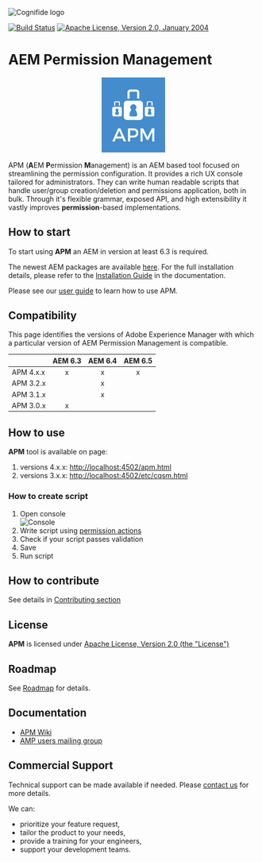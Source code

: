 ![Cognifide logo](https://assets.cognifide.com/github/cognifide-logo.png)

[![Build Status](https://travis-ci.org/Cognifide/APM.svg?branch=master)](https://travis-ci.org/Cognifide/APM)
[![Apache License, Version 2.0, January 2004](https://img.shields.io/github/license/cognifide/apm.svg?label=License)](http://www.apache.org/licenses/)

# AEM Permission Management
<p align="center">
  <img src="misc/apm-logo-blue.svg" alt="APM Logo" width="128"/>
</p>

APM (**A**EM **P**ermission **M**anagement) is an AEM based tool focused on streamlining the permission configuration. It provides a rich UX console tailored for administrators. They can write human readable scripts that handle user/group creation/deletion and permissions application, both in bulk. Through it's flexible grammar, exposed API, and high extensibility it vastly improves **permission**-based implementations.

## How to start
To start using **APM** an AEM in version at least 6.3 is required.

The newest AEM packages are available [here](https://github.com/Cognifide/APM/releases). For the full installation details, please refer to the [Installation Guide](https://github.com/Cognifide/apm/wiki/Installing) in the documentation.

Please see our [user guide](https://github.com/Cognifide/apm/wiki/BasicUserGuide) to learn how to use APM.

## Compatibility
This page identifies the versions of Adobe Experience Manager with which a particular version of AEM Permission Management is compatible.

| | AEM 6.3 | AEM 6.4 | AEM 6.5 |
| --- | :---: | :---: | :---: |
| APM 4.x.x | x | x | x |
| APM 3.2.x |   | x | |
| APM 3.1.x |   | x | |
| APM 3.0.x |  x | | |

## How to use
**APM** tool is available on page:
1. versions 4.x.x: [http://localhost:4502/apm.html](http://localhost:4502/apm.html) 
2. versions 3.x.x: [http://localhost:4502/etc/cqsm.html](http://localhost:4502/etc/cqsm.html) 

### How to create script
1. Open console<br />
![Console](documentation/src/main/wiki/assets/screens/consoleAutocompletion.png)
2. Write script using [permission actions](https://github.com/Cognifide/APM/wiki/Actions)
3. Check if your script passes validation
4. Save
5. Run script

## How to contribute
See details in [Contributing section](https://github.com/Cognifide/APM/blob/master/CONTRIBUTING.md)

## License
**APM** is licensed under [Apache License, Version 2.0 (the "License")](https://www.apache.org/licenses/LICENSE-2.0.txt)

## Roadmap
See [Roadmap](https://github.com/Cognifide/apm/wiki/Roadmap) for details.

## Documentation
* [APM Wiki](https://github.com/Cognifide/apm/wiki)
* [AMP users mailing group](http://aem-permission-management-forum.2359962.n4.nabble.com/)

## Commercial Support

Technical support can be made available if needed. Please [contact us](mailto:labs-support@cognifide.com) for more details.

We can:

* prioritize your feature request,
* tailor the product to your needs,
* provide a training for your engineers,
* support your development teams.
